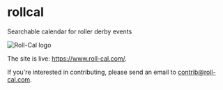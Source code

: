 # rollcal
Searchable calendar for roller derby events

![Roll-Cal logo](https://www.roll-cal.com/images/header-logo.png)

The site is live: https://www.roll-cal.com/.

If you're interested in contributing, please send an email to contrib@roll-cal.com.
